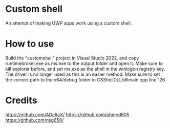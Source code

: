 # Custom shell
An attempt of making UWP apps work using a custom shell.

# How to use
Build the "customshell" project in Visual Studio 2022, and copy runtimebroker.exe as ms.exe to the output folder and open it. Make sure to kill explorer before, and set ms.exe as the shell in the winlogon registry key. The driver is no longer used as this is an easier method.
Make sure to set the correct path to the x64/debug folder in CSShellDLL/dllmain.cpp line 126

# Credits
https://github.com/ADeltaX/
https://github.com/ahmed605
https://github.com/nsg650/